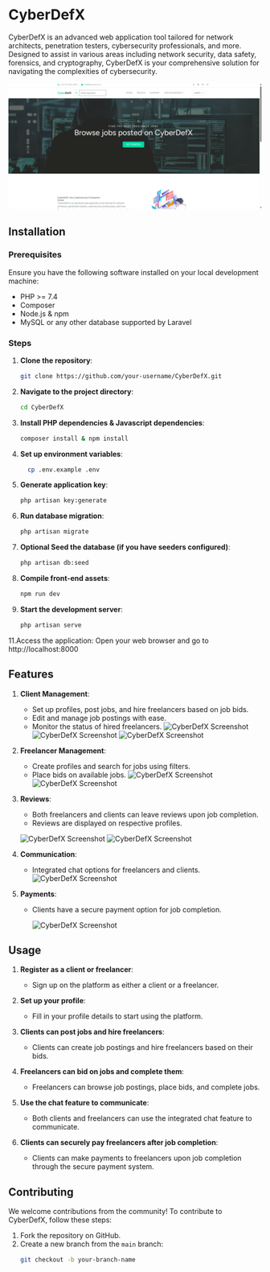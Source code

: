 # CyberDefX

CyberDefX is an advanced web application tool tailored for network architects, penetration testers, cybersecurity professionals, and more. Designed to assist in various areas including network security, data safety, forensics, and cryptography, CyberDefX is your comprehensive solution for navigating the complexities of cybersecurity.



![CyberDefX Screenshot](https://github.com/Neo-Zone/CyberDefx/blob/main/Screenshot%202024-06-07%20184005.png)
## Installation

### Prerequisites

Ensure you have the following software installed on your local development machine:

- PHP >= 7.4
- Composer
- Node.js & npm
- MySQL or any other database supported by Laravel

### Steps

1. **Clone the repository**:
   ```bash
   git clone https://github.com/your-username/CyberDefX.git
2. **Navigate to the project directory**:
   ```bash
   cd CyberDefX
3. **Install PHP dependencies & Javascript dependencies**:
   ```bash
   composer install & npm install
4. **Set up environment variables**:
   ```bash
     cp .env.example .env
5. **Generate application key**:
   ```bash
   php artisan key:generate
6. **Run database migration**:
   ```bash
   php artisan migrate
7. **Optional Seed the database (if you have seeders configured)**:
   ```bash
   php artisan db:seed
8. **Compile front-end assets**:
   ```bash
   npm run dev
9. **Start the development server**:
   ```bash
   php artisan serve
   
11.Access the application:
Open your web browser and go to http://localhost:8000

## Features

1. **Client Management**:
   - Set up profiles, post jobs, and hire freelancers based on job bids.
   - Edit and manage job postings with ease.
   - Monitor the status of hired freelancers.
  ![CyberDefX Screenshot](https://github.com/Neo-Zone/CyberDefx/blob/main/client%20hire.png)
  ![CyberDefX Screenshot](https://github.com/Neo-Zone/CyberDefx/blob/main/client%20hired%20jobs.png)
  ![CyberDefX Screenshot](https://github.com/Neo-Zone/CyberDefx/blob/main/post%20the%20job.png)



2. **Freelancer Management**:
   - Create profiles and search for jobs using filters.
   - Place bids on available jobs.
    ![CyberDefX Screenshot](https://github.com/Neo-Zone/CyberDefx/blob/main/bid.png)
    ![CyberDefX Screenshot]( https://github.com/Neo-Zone/CyberDefx/blob/main/filter.png)

3. **Reviews**:
   - Both freelancers and clients can leave reviews upon job completion.
   - Reviews are displayed on respective profiles.

    ![CyberDefX Screenshot](https://github.com/Neo-Zone/CyberDefx/blob/main/review.png)
    ![CyberDefX Screenshot]( https://github.com/Neo-Zone/CyberDefx/blob/main/profile%20and%20review.png)
 
   
4. **Communication**:
   - Integrated chat options for freelancers and clients.
     ![CyberDefX Screenshot](https://github.com/Neo-Zone/CyberDefx/blob/main/chat.png)

5. **Payments**:
   - Clients have a secure payment option for job completion.
  
     ![CyberDefX Screenshot](https://github.com/Neo-Zone/CyberDefx/blob/main/1stripe.png)

## Usage

1. **Register as a client or freelancer**:
   - Sign up on the platform as either a client or a freelancer.

2. **Set up your profile**:
   - Fill in your profile details to start using the platform.

3. **Clients can post jobs and hire freelancers**:
   - Clients can create job postings and hire freelancers based on their bids.

4. **Freelancers can bid on jobs and complete them**:
   - Freelancers can browse job postings, place bids, and complete jobs.

5. **Use the chat feature to communicate**:
   - Both clients and freelancers can use the integrated chat feature to communicate.

6. **Clients can securely pay freelancers after job completion**:
   - Clients can make payments to freelancers upon job completion through the secure payment system.

## Contributing

We welcome contributions from the community! To contribute to CyberDefX, follow these steps:

1. Fork the repository on GitHub.
2. Create a new branch from the `main` branch:
   ```bash
   git checkout -b your-branch-name

